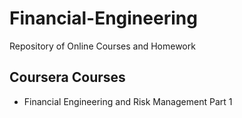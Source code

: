 # Financial-Engineering
Repository of Online Courses and Homework
## Coursera Courses

  * Financial Engineering and Risk Management Part 1
